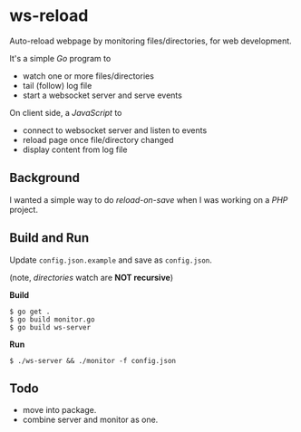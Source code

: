 # ws-reload #

Auto-reload webpage by monitoring files/directories, for web development.

It's a simple *Go* program to

- watch one or more files/directories
- tail (follow) log file
- start a websocket server and serve events

On client side, a *JavaScript* to

- connect to websocket server and listen to events
- reload page once file/directory changed
- display content from log file

## Background ##

I wanted a simple way to do *reload-on-save* when I was working on a *PHP* project.


## Build and Run ##

Update `config.json.example` and save as `config.json`.

(note, *directories* watch are **NOT recursive**)

**Build**

```
$ go get .
$ go build monitor.go
$ go build ws-server
```

**Run**

```
$ ./ws-server && ./monitor -f config.json
```

## Todo ##

- move into package.
- combine server and monitor as one.

